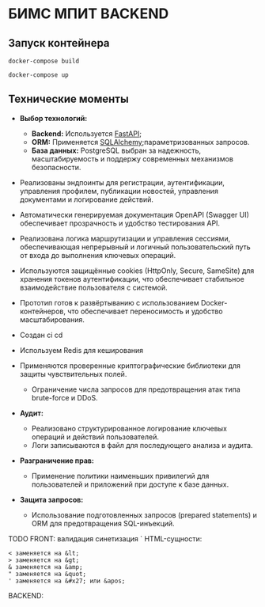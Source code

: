 # БИМС МПИТ BACKEND

## Запуск контейнера

`docker-compose build`

`docker-compose up`

## Технические моменты

- **Выбор технологий:**

  - **Backend:** Используется [FastAPI](https://fastapi.tiangolo.com/);
  - **ORM:** Применяется [SQLAlchemy](https://www.sqlalchemy.org/);параметризованных запросов.
  - **База данных:** PostgreSQL выбран за надежность, масштабируемость и поддержу современных механизмов безопасности.

- Реализованы эндпоинты для регистрации, аутентификации, управления профилем, публикации новостей, управления документами и логирование действий.
- Автоматически генерируемая документация OpenAPI (Swagger UI) обеспечивает прозрачность и удобство тестирования API.

- Реализована логика маршрутизации и управления сессиями, обеспечивающая непрерывный и логичный пользовательский путь от входа до выполнения ключевых операций.
- Используются защищённые cookies (HttpOnly, Secure, SameSite) для хранения токенов аутентификации, что обеспечивает стабильное взаимодействие пользователя с системой.

- Прототип готов к развёртыванию с использованием Docker-контейнеров, что обеспечивает переносимость и удобство масштабирования.
- Создан ci cd

- Используем Redis для кеширования

- Применяются проверенные криптографические библиотеки для защиты чувствительных полей.

  - Ограничение числа запросов для предотвращения атак типа brute-force и DDoS.

- **Аудит:**

  - Реализовано структурированное логирование ключевых операций и действий пользователей.
  - Логи записываются в файл для последующего анализа и аудита.

- **Разграничение прав:**
  - Применение политики наименьших привилегий для пользователей и приложений при доступе к базе данных.
- **Защита запросов:**
  - Использование подготовленных запросов (prepared statements) и ORM для предотвращения SQL-инъекций.

TODO
FRONT: валидация синетизация
`
HTML-сущности:

```
< заменяется на &lt;
> заменяется на &gt;
& заменяется на &amp;
" заменяется на &quot;
' заменяется на &#x27; или &apos;
```

BACKEND:
